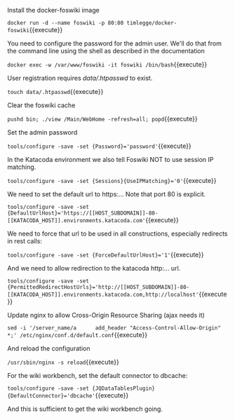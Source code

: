 Install the docker-foswiki image

`docker run -d --name foswiki -p 80:80 timlegge/docker-foswiki`{{execute}}

You need to configure the password for the admin user. We'll do that from the command line using the shell as described in the documentation

`docker exec -w /var/www/foswiki -it foswiki /bin/bash`{{execute}}

User registration requires  _data/.htpasswd_ to exist.

`touch data/.htpasswd`{{execute}}

Clear the foswiki cache

`pushd bin; ./view /Main/WebHome -refresh=all; popd`{{execute}}

Set the admin password

`tools/configure -save -set {Password}='password'`{{execute}}

In the Katacoda environment we also tell Foswiki NOT to use session IP matching.

`tools/configure -save -set {Sessions}{UseIPMatching}='0'`{{execute}}

We need to set the default url to https:...  Note that port 80 is explicit.

`tools/configure -save -set {DefaultUrlHost}='https://[[HOST_SUBDOMAIN]]-80-[[KATACODA_HOST]].environments.katacoda.com'`{{execute}}

We need to force that url to be used in all constructions, especially redirects in rest calls:

`tools/configure -save -set {ForceDefaultUrlHost}='1'`{{execute}}

And we need to allow redirection to the katacoda http:... url.

`tools/configure -save -set {PermittedRedirectHostUrls}='http://[[HOST_SUBDOMAIN]]-80-[[KATACODA_HOST]].environments.katacoda.com,http://localhost'`{{execute}}

Update nginx to allow Cross-Origin Resource Sharing (ajax needs it)

`sed -i '/server_name/a      add_header "Access-Control-Allow-Origin"  *;' /etc/nginx/conf.d/default.conf`{{execute}}

And reload the configuration

`/usr/sbin/nginx -s reload`{{execute}}

For the wiki workbench, set the default connector to dbcache:

`tools/configure -save -set {JQDataTablesPlugin}{DefaultConnector}='dbcache'`{{execute}}

And this is sufficient to get the wiki workbench going.
